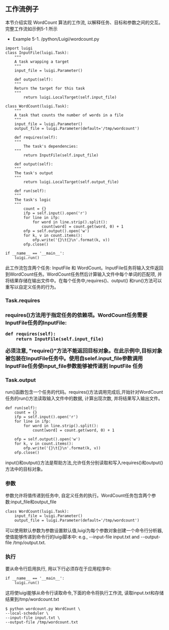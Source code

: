 <h2>工作流例子</h2>

本节介绍实现 WordCount 算法的工作流, 以解释任务、目标和参数之间的交互。完整工作流如示例5-1 所示

* Example 5-1. /python/Luigi/wordcount.py
```
import luigi
class InputFile(luigi.Task):
    """
    A task wrapping a target
    """
    input_file = luigi.Parameter()

    def output(self):
    """
    Return the target for this task
    """
        return luigi.LocalTarget(self.input_file)

class WordCount(luigi.Task):
    """
    A task that counts the number of words in a file
    """
    input_file = luigi.Parameter()
    output_file = luigi.Parameter(default='/tmp/wordcount')

    def requires(self):
    """
        The task's dependencies:
    """
        return InputFile(self.input_file)

    def output(self):
    """
    The task's output
    """
        return luigi.LocalTarget(self.output_file)

    def run(self):
    """
    The task's logic
    """
        count = {}
        ifp = self.input().open('r')
        for line in ifp:
            for word in line.strip().split():
                count[word] = count.get(word, 0) + 1
        ofp = self.output().open('w')
        for k, v in count.items():
            ofp.write('{}\t{}\n'.format(k, v))
        ofp.close()

if __name__ == '__main__':
    luigi.run()

```

此工作流包含两个任务: InputFile 和 WordCount。InputFile任务将输入文件返回到WordCount任务。WordCount任务然后计算输入文件中每个单词的匹配项, 并将结果存储在输出文件中。在每个任务中,requires()、output() 和run()方法可以重写以自定义任务的行为。

<h3>Task.requires<h3>

requires()方法用于指定任务的依赖项。WordCount任务需要InputFile任务的InputFile:
```
def requires(self):
    return InputFile(self.input_file)
```

必须注意, "require()"方法不能返回目标对象。在此示例中,目标对象被包装在InputFile任务中。使用自selef.input_file参数调用 InputFile任务使input_file参数能够被传递到 InputFile 任务

<h3>Task.output</h3>
run()函数包含一个任务的代码。requires()方法调用完成后,开始针对WordCount任务的run()方法读取输入文件中的数据, 计算出现次数, 并将结果写入输出文件。

```
def run(self):
    count = {}
    ifp = self.input().open('r')
    for line in ifp:
        for word in line.strip().split():
            count[word] = count.get(word, 0) + 1

    ofp = self.output().open('w')
    for k, v in count.items():
        ofp.write('{}\t{}\n'.format(k, v))
    ofp.close()
```

input()和output()方法是帮助方法,允许任务分别读取和写入requires()和output()方法中的目标对象。

<h3>参数</h3>
参数允许将值传递到任务中, 自定义任务的执行。WordCount任务包含两个参数:input_file和output_file

```
class WordCount(luigi.Task):
    input_file = luigi.Parameter()
    output_file = luigi.Parameter(default='/tmp/wordcount')
```

可以使用默认参数为参数设置默认值,luigi为每个参数对象创建一个命令行分析器,使值能够传递到命令行的luigi脚本中:
e.g., --input-file input.txt and --output-file /tmp/output.txt.

<h3>执行</h3>
要从命令行启用执行, 用以下行必须存在于应用程序中:

```
if __name__ == '__main__':
    luigi.run()
```
这将使luigi能够从命令行读取命令,下面的命令将执行工作流, 读取input.txt和存储结果到/tmp/wordcount.txt

```
$ python wordcount.py WordCount \
--local-scheduler \
--input-file input.txt \
--output-file /tmp/wordcount.txt
```